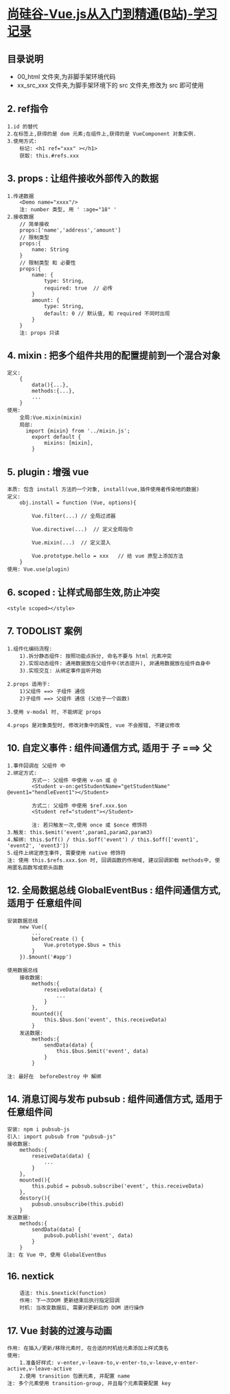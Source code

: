# [尚硅谷-Vue.js从入门到精通(B站)-学习记录](https://www.bilibili.com/video/BV1Zy4y1K7SH/?spm_id_from=333.999.0.0&vd_source=8eab7402e9d77f02c15aaa5314543110)

## 目录说明

* 00_html 文件夹,为非脚手架环境代码
* xx_src_xxx 文件夹,为脚手架环境下的 src 文件夹,修改为 src 即可使用

## 2. ref指令

    1.id 的替代
    2.在标签上,获得的是 dom 元素;在组件上,获得的是 VueComponent 对象实例.
    3.使用方式:
        标记: <h1 ref="xxx" ></h1>
        获取: this.#refs.xxx

## 3. props : 让组件接收外部传入的数据

    1.传递数据
        <Demo name="xxxx"/>
        注: number 类型, 用 ' :age="18" '
    2.接收数据
        // 简单接收
        props:['name','address','amount'] 
        // 限制类型
        props:{
            name: String
        }
        // 限制类型 和 必要性
        props:{
            name: {
                type: String,
                required: true  // 必传
            }
            amount: {
                type: String,
                default: 0 // 默认值, 和 required 不同时出现
            }
        }
        注: props 只读

## 4. mixin : 把多个组件共用的配置提前到一个混合对象

    定义:
        {
            data(){...},
            methods:{...},
            ...
        }
    使用:
        全局:Vue.mixin(mixin)
        局部:
          import {mixin} from '../mixin.js';
            export default {
                mixins: [mixin],
            }

## 5. plugin : 增强 vue

    本质: 包含 install 方法的一个对象, install(vue,插件使用者传染地的数据)
    定义:
        obj.install = function (Vue, options){
           
            Vue.filter(...) // 全局过滤器
            
            Vue.directive(...)  // 定义全局指令
            
            Vue.mixin(...)  // 定义混入
            
            Vue.prototype.hello = xxx   // 给 vue 原型上添加方法
        }
    使用: Vue.use(plugin)

## 6. scoped : 让样式局部生效,防止冲突

    <style scoped></style>

## 7. TODOLIST 案例

    1.组件化编码流程:
        1).拆分静态组件: 按照功能点拆分, 命名不要与 html 元素冲突
        2).实现动态组件: 通用数据放在父组件中(状态提升), 非通用数据放在组件自身中
        3).实现交互: 从绑定事件监听开始

    2.props 适用于:
        1)父组件 ==> 子组件 通信
        2)子组件 ==> 父组件 通信 (父给子一个函数)

    3.使用 v-modal 时, 不能绑定 props
    
    4.props 是对象类型时, 修改对象中的属性, vue 不会报错, 不建议修改

## 10. 自定义事件 : 组件间通信方式, 适用于 子 ===> 父

    1.事件回调在 父组件 中
    2.绑定方式: 
            方式一: 父组件 中使用 v-on 或 @
            <Student v-on:getStudentName="getStudentName" @event1="hendleEvent1"></Student>

            方式二: 父组件 中使用 $ref.xxx.$on
            <Student ref="student"></Student>

            注: 若只触发一次,使用 once 或 $once 修饰符
    3.触发: this.$emit('event',param1,param2,param3)
    4.解绑: this.$off() / this.$off('event') / this.$off(['event1', 'event2', 'event3'])
    5.组件上绑定原生事件, 需要使用 native 修饰符
    注: 使用 this.$refs.xxx.$on 时, 回调函数的作用域, 建议回调卸载 methods中, 使用匿名函数写成箭头函数

## 12. 全局数据总线 GlobalEventBus : 组件间通信方式, 适用于 任意组件间

    安装数据总线
        new Vue({
            ...
            beforeCreate () {
                Vue.prototype.$bus = this
            }
        }).$mount('#app')
    
    使用数据总线
        接收数据:
            methods:{
                reseiveData(data) {
                    ...
                }
            },
            mounted(){
                this.$bus.$on('event', this.receiveData)
            }
        发送数据: 
            methods:{
                sendData(data) {
                    this.$bus.$emit('event', data)
                }
            }
    
    注: 最好在  beforeDestroy 中 解绑

## 14. 消息订阅与发布 pubsub : 组件间通信方式, 适用于 任意组件间

    安装: npm i pubsub-js
    引入: import pubsub from "pubsub-js"
    接收数据:
        methods:{
            reseiveData(data) {
                ...
            }
        },
        mounted(){
            this.pubid = pubsub.subscribe('event', this.receiveData)
        },
        destory(){
            pubsub.unsubscribe(this.pubid)
        }
    发送数据: 
        methods:{
            sendData(data) {
                pubsub.publish('event', data)
            }
        }
    注: 在 Vue 中, 使用 GlobalEventBus

## 16. nextick

        语法: this.$nextick(function)
        作用: 下一次DOM 更新结束后执行指定回调
        时机: 当改变数据后, 需要对更新后的 DOM 进行操作

## 17. Vue 封装的过渡与动画

    作用: 在插入/更新/移除元素时, 在合适的时机给元素添加上样式类名
    使用:
        1.准备好样式: v-enter,v-leave-to,v-enter-to,v-leave,v-enter-active,v-leave-active
        2.使用 transition 包裹元素, 并配置 name
    注: 多个元素使用 transition-group, 并且每个元素需要配置 key